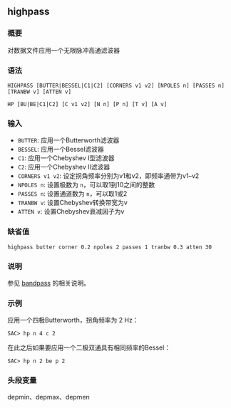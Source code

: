 ## highpass

### 概要

对数据文件应用一个无限脉冲高通滤波器

### 语法

``` {.bash}
HIGHPASS [BUTTER|BESSEL|C1|C2] [CORNERS v1 v2] [NPOLES n] [PASSES n] [TRANBW v] [ATTEN v]
```
``` {.bash}
HP [BU|BE|C1|C2] [C v1 v2] [N n] [P n] [T v] [A v]
```

### 输入

- `BUTTER`: 应用一个Butterworth滤波器
- `BESSEL`: 应用一个Bessel滤波器
- `C1`: 应用一个Chebyshev I型滤波器
- `C2`: 应用一个Chebyshev II滤波器
- `CORNERS v1 v2`: 设定拐角频率分别为v1和v2，即频率通带为v1–v2
- `NPOLES n`: 设置极数为 `n`，可以取1到10之间的整数
- `PASSES n`: 设置通道数为 `n`，可以取1或2
- `TRANBW v`: 设置Chebyshev转换带宽为v
- `ATTEN v`: 设置Chebyshev衰减因子为v

### 缺省值

``` {.bash}
highpass butter corner 0.2 npoles 2 passes 1 tranbw 0.3 atten 30
```

### 说明

参见 [bandpass](/commands/bandpass.md) 的相关说明。

### 示例

应用一个四极Butterworth，拐角频率为 2 Hz：

``` {.bash}
SAC> hp n 4 c 2
```

在此之后如果要应用一个二极双通具有相同频率的Bessel：

``` {.bash}
SAC> hp n 2 be p 2
```

### 头段变量

depmin、depmax、depmen
